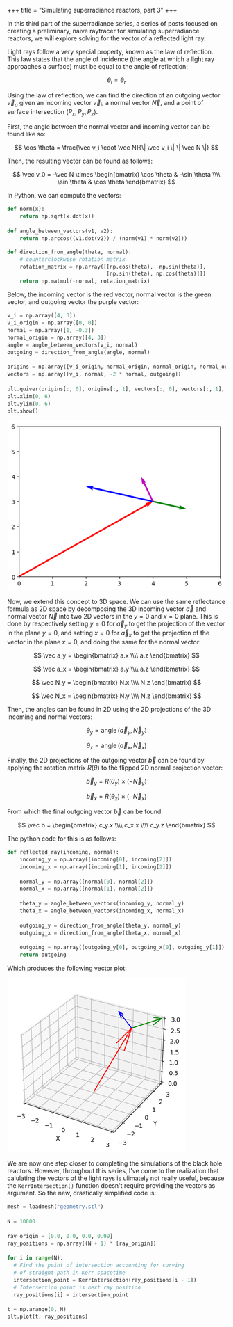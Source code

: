 +++
title = "Simulating superradiance reactors, part 3"
+++

In this third part of the superradiance series, a series of posts focused on creating a preliminary, naive raytracer for simulating superradiance reactors, we will explore solving for the vector of a reflected light ray.

<!-- more -->

Light rays follow a very special property, known as the law of reflection. This law states that the angle of incidence (the angle at which a light ray approaches a surface) must be equal to the angle of reflection:

$$
\theta_i = \theta_r
$$

Using the law of reflection, we can find the direction of an outgoing vector $\vec v_o$ given an incoming vector $\vec v_i$, a normal vector $\vec N$, and a point of surface intersection $(P_x, P_y, P_z)$.

First, the angle between the normal vector and incoming vector can be found like so:

$$
\cos \theta = \frac{\vec v_i \cdot \vec N}{\| \vec v_i \| \| \vec N \|}
$$

Then, the resulting vector can be found as follows:

$$
\vec v_0 = -\vec N \times 
\begin{bmatrix}
\cos \theta & -\sin \theta \\\\
\sin \theta & \cos \theta
\end{bmatrix}
$$

In Python, we can compute the vectors:

```python
def norm(x): 
    return np.sqrt(x.dot(x))

def angle_between_vectors(v1, v2):
    return np.arccos((v1.dot(v2)) / (norm(v1) * norm(v2)))
```


```python
def direction_from_angle(theta, normal):
    # counterclockwise rotation matrix
    rotation_matrix = np.array([[np.cos(theta), -np.sin(theta)], 
                                [np.sin(theta), np.cos(theta)]])
    return np.matmul(-normal, rotation_matrix)
```

Below, the incoming vector is the red vector, normal vector is the green vector, and outgoing vector the purple vector:


```python
v_i = np.array([4, 3])
v_i_origin = np.array([0, 0])
normal = np.array([1, -0.3])
normal_origin = np.array([4, 3])
angle = angle_between_vectors(v_i, normal)
outgoing = direction_from_angle(angle, normal)

origins = np.array([v_i_origin, normal_origin, normal_origin, normal_origin])
vectors = np.array([v_i, normal, -2 * normal, outgoing])

plt.quiver(origins[:, 0], origins[:, 1], vectors[:, 0], vectors[:, 1], color=["r", "g", "b", "m"], angles="xy", scale_units='xy', scale=1)
plt.xlim(0, 6)
plt.ylim(0, 6)
plt.show()
```

![2D reflection](output_10_0.png)

Now, we extend this concept to 3D space. We can use the same reflectance formula as 2D space by decomposing the 3D incoming vector $\vec a$ and normal vector $\vec N$ into two 2D vectors in the $y = 0$ and $x = 0$ plane. This is done by respectively setting $y = 0$ for $\vec a_y$ to get the projection of the vector in the plane $y = 0$, and setting $x = 0$ for $\vec a_x$ to get the projection of the vector in the plane $x = 0$, and doing the same for the normal vector:

$$
\vec a_y = 
\begin{bmatrix}
a.x \\\\
a.z
\end{bmatrix}
$$

$$
\vec a_x = 
\begin{bmatrix}
a.y \\\\
a.z
\end{bmatrix}
$$

$$
\vec N_y = 
\begin{bmatrix}
N.x \\\\
N.z
\end{bmatrix}
$$

$$
\vec N_x = 
\begin{bmatrix}
N.y \\\\
N.z
\end{bmatrix}
$$

Then, the angles can be found in 2D using the 2D projections of the 3D incoming and normal vectors:

$$
\theta_y = \operatorname{angle} \left(\vec a_y, \vec N_y\right)
$$

$$
\theta_x = \operatorname{angle} \left(\vec a_x, \vec N_x\right)
$$

Finally, the 2D projections of the outgoing vector $\vec b$ can be found by applying the rotation matrix $R(\theta)$ to the flipped 2D normal projection vector: 

$$
\vec b_y = R(\theta_y) \times (-\vec N_y)
$$

$$
\vec b_x = R(\theta_x) \times (-\vec N_x)
$$

From which the final outgoing vector $\vec b$ can be found:

$$
\vec b = \begin{bmatrix}
c_y.x \\\\
c_x.x \\\\
c_y.z
\end{bmatrix}
$$

The python code for this is as follows:

```python
def reflected_ray(incoming, normal):
    incoming_y = np.array([incoming[0], incoming[2]])
    incoming_x = np.array([incoming[1], incoming[2]])

    normal_y = np.array([normal[0], normal[2]])
    normal_x = np.array([normal[1], normal[2]])

    theta_y = angle_between_vectors(incoming_y, normal_y)
    theta_x = angle_between_vectors(incoming_x, normal_x)

    outgoing_y = direction_from_angle(theta_y, normal_y)
    outgoing_x = direction_from_angle(theta_x, normal_x)

    outgoing = np.array([outgoing_y[0], outgoing_x[0], outgoing_y[1]])
    return outgoing
```

Which produces the following vector plot:
    
![3D reflection](output_24_0.png)
    
We are now one step closer to completing the simulations of the black hole reactors. However, throughout this series, I've come to the realization that calulating the vectors of the light rays is ulimately not really useful, because the `KerrIntersection()` function doesn't require providing the vectors as argument. So the new, drastically simplified code is:

```python
mesh = loadmesh("geometry.stl")

N = 10000

ray_origin = [0.0, 0.0, 0.0, 0.99]
ray_positions = np.array((N + 1) * [ray_origin])

for i in range(N):
  # Find the point of intersection accounting for curving
  # of straight path in Kerr spacetime
  intersection_point = KerrIntersection(ray_positions[i - 1])
  # Intersection point is next ray position
  ray_positions[i] = intersection_point

t = np.arange(0, N)
plt.plot(t, ray_positions)
```
